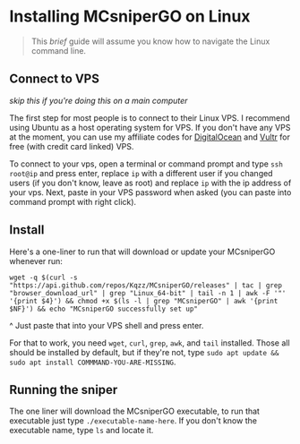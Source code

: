 # Installing MCsniperGO on Linux

> This *brief* guide will assume you know how to navigate the Linux command line.

## Connect to VPS

*skip this if you're doing this on a main computer*

The first step for most people is to connect to their Linux VPS. I recommend using Ubuntu as a host operating system for VPS. If you don't have any VPS at the moment, you can use my affiliate codes for [DigitalOcean](https://m.do.co/c/c6b4729acf8c) and [Vultr](https://www.vultr.com/?ref=8671284-6G) for free (with credit card linked) VPS.

To connect to your vps, open a terminal or command prompt and type `ssh root@ip` and press enter, replace `ip` with a different user if you changed users (if you don't know, leave as root) and replace `ip` with the ip address of your vps. Next, paste in your VPS password when asked (you can paste into command prompt with right click).

## Install

Here's a one-liner to run that will download or update your MCsniperGO whenever run:

`wget -q $(curl -s "https://api.github.com/repos/Kqzz/MCsniperGO/releases" | tac | grep "browser_download_url" | grep "Linux_64-bit" | tail -n 1 | awk -F '"' '{print $4}') && chmod +x $(ls -l | grep "MCsniperGO" | awk '{print $NF}') && echo "MCsniperGO successfully set up"`

^ Just paste that into your VPS shell and press enter.


For that to work, you need `wget`, `curl`, `grep`, `awk`, and `tail` installed. Those all should be installed by default, but if they're not, type `sudo apt update && sudo apt install COMMMAND-YOU-ARE-MISSING`.

## Running the sniper

The one liner will download the MCsniperGO executable, to run that executable just type `./executable-name-here`. If you don't know the executable name, type `ls` and locate it.